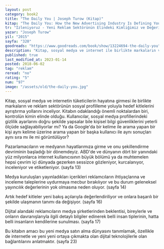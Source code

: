 ```yaml
---
layout: post
category: book2
title: "The Daily You | Joseph Turow (Kitap)"
kitap: "The Daily You: How the New Advertising Industry Is Defining Your Identity and Your Worth"
tr: "İzleniyoruz - Yeni Reklam Sektörünün Elindeki Kimliğimiz ve Değerimiz"
yazar: "Joseph Turow"
yil: "2015"
sayfa: "320"
goodreads: "https://www.goodreads.com/book/show/13224694-the-daily-you"
description: "Kitap, sosyal medya ve internet ile birlikte markaların ve reklam sektörünün sosyal profilleme yoluyla hedef kitleleri ayrıştırma yollarını inceliyor."
published: true
last_modified_at: 2023-01-14
posted: 2018-06-02
tag: "reklam"
reread: "no"
rating: "5"
num: "97"
image: "/assets/old/the-daily-you.jpg"
---
```


Kitap, sosyal medya ve internetin tüketicilerin hayatına girmesi ile birlikte markaların ve reklam sektörünün sosyal profilleme yoluyla hedef kitlelerini ayrıştırma yollarını inceliyor. Kitabın odaklandığı önemli noktalardan biri, kontrolün kimin elinde olduğu. Kullanıcılar, sosyal medya profillerindeki gizlilik ayarlarını doğru şekilde yapsalar bile kişisel bilgi güvenliklerini yeterli ölçüde sağlayabiliyorlar mı? Ya da Google'da bir kelime ile arama yapan bir kişi aynı kelime üzerine arama yapan bir başka kullanıcı ile aynı sonuçları aynı sıra mı ile mi görüntülüyor?

Pazarlamacıların ve medyanın hayatlarımıza girme ve onu şekillendirme devriminin başladığı bir dönemdeyiz. ABD'de ve dünyanın dört bir yanındaki yüz milyonlarca internet kullanıcısının büyük bölümü ya da muhtemelen hepsi çevrim içi dünyada gezerken sessizce gözleniyor, kurcalanıyor, inceleniyor ve etiketleniyor. (sayfa 13)

Medya kuruluşları yayınladıkları içerikleri reklamcıların ihtiyaçlarına ve inceleme taleplerine uydurmaya mecbur bırakılıyor ve bu durum geleneksel yayıncılık değerlerinin yok olmasına neden oluyor. (sayfa 14)

Artık hedef kitleler yeni bakış açılarıyla değerlendiriliyor ve onlara başarılı bir şekilde ulaşmanın tanımı da değişiyor. (sayfa 16)

Dijital alandaki reklamcıların medya şirketlerinden beklentisi, bireylerle ve onların davranışlarıyla ilgili detaylı bilgiler edinerek belli insan tiplerinin, hatta belli insanların kendilerine sunulması. (sayfa 17)

Bu kitabın amacı bu yeni medya satın alma dünyasını tanımlamak, özellikle de internetle ve yeni yeni ortaya çıkmakta olan dijital teknolojilerle olan bağlantılarını anlatmaktır. (sayfa 23)
